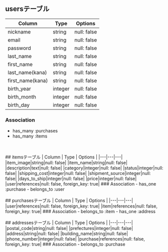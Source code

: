 ## usersテーブル
| Column | Type | Options |
|---|---|---|
|nickname|string|null: false|
|email|string|null: false|
|password|string|null: false|
|last_name|string|null: false|
|first_name|string|null: false|
|last_name(kana)|string|null: false|
|first_name(kana)|string|null: false|
|birth_year|integer|null: false|
|birth_month|integer|null: false|
|birth_day|integer|null: false|
### Association
- has_many :purchases
- has_many :items
<br>
<br>
## itemsテーブル
| Column | Type | Options |
|---|---|---|
|item_image|string|null: false|
|item_name|string|null: false|
|description|text|null: false|
|category|integer|null: false|
|status|integer|null: false|
|shipping_cost|integer|null: false|
|shipment_source|integer|null: false|
|days_to_ship|integer|null: false|
|price|integer|null: false|
|user|references|null: false, foreign_key: true|
### Association
- has_one :purchase
- belongs_to :user
<br>
<br>
## purchasesテーブル
| Column | Type | Options |
|---|---|---|
|user|references|null: false, foreign_key: true|
|item|references|null: false, foreign_key: true|
### Association
- belongs_to :item
- has_one :address
<br>
<br>
## addressesテーブル
| Column | Type | Options |
|---|---|---|
|postal_code|string|null: false|
|prefectures|integer|null: false|
|address|string|null: false|
|building_name|string|null: false|
|phone_number|integer|null: false|
|purchase|references|null: false, foreign_key: true|
### Association
- belongs_to :purchase
<br>
<br>

